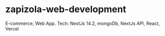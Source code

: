 # zapizola-web-development
E-commerce, Web App. Tech: NextJs 14.2, mongoDb, NextJs API, React, Vercel
